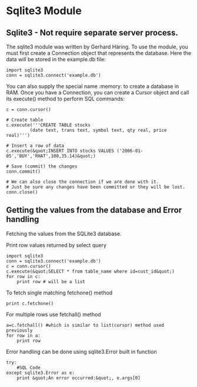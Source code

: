 # Sqlite3 Module



## Sqlite3 - Not require separate server process.


The sqlite3 module was written by Gerhard Häring. To use the module, you must first create a Connection object that represents the database. Here the data will be stored in the example.db file:

```
import sqlite3
conn = sqlite3.connect('example.db')

```

You can also supply the special name :memory: to create a database in RAM. Once you have a Connection, you can create a Cursor object and call its execute() method to perform SQL commands:

```
c = conn.cursor()

# Create table
c.execute('''CREATE TABLE stocks
         (date text, trans text, symbol text, qty real, price real)''')

# Insert a row of data
c.execute(&quot;INSERT INTO stocks VALUES ('2006-01-05','BUY','RHAT',100,35.14)&quot;)

# Save (commit) the changes
conn.commit()

# We can also close the connection if we are done with it.
# Just be sure any changes have been committed or they will be lost.
conn.close()

```



## Getting the values from the database and Error handling


Fetching the values from the SQLite3 database.

Print row values returned by select query

```
import sqlite3
conn = sqlite3.connect('example.db')
c = conn.cursor()
c.execute(&quot;SELECT * from table_name where id=cust_id&quot;)
for row in c:
    print row # will be a list

```

To fetch single matching fetchone() method

```
print c.fetchone()

```

For multiple rows use fetchall() method

```
a=c.fetchall() #which is similar to list(cursor) method used previously
for row in a:
    print row

```

Error handling can be done using sqlite3.Error built in function

```
try:
    #SQL Code
except sqlite3.Error as e:
    print &quot;An error occurred:&quot;, e.args[0]

```

